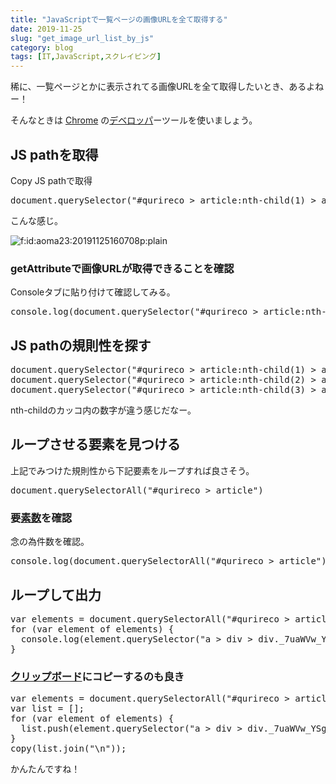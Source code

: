 ```yaml
---
title: "JavaScriptで一覧ページの画像URLを全て取得する"
date: 2019-11-25
slug: "get_image_url_list_by_js"
category: blog
tags: [IT,JavaScript,スクレイピング]
---
```

<p>稀に、一覧ページとかに表示されてる画像URLを全て取得したいとき、あるよねー！</p>

<p>そんなときは <a class="keyword" href="http://d.hatena.ne.jp/keyword/Chrome">Chrome</a> の<a class="keyword" href="http://d.hatena.ne.jp/keyword/%A5%C7%A5%D9%A5%ED%A5%C3%A5%D1">デベロッパ</a>ーツールを使いましょう。</p>

<h2>JS pathを取得</h2>

<p>Copy JS pathで取得</p>

<pre class="code" data-lang="" data-unlink>document.querySelector(&#34;#qurireco &gt; article:nth-child(1) &gt; a &gt; div &gt; div._7uaWVw_YSgf_GKoctUM12 &gt; span &gt; img&#34;)</pre>


<p>こんな感じ。</p>

<p><span itemscope itemtype="http://schema.org/Photograph"><img src="https://cdn-ak.f.st-hatena.com/images/fotolife/a/aoma23/20191125/20191125160708.png" alt="f:id:aoma23:20191125160708p:plain" title="f:id:aoma23:20191125160708p:plain" class="hatena-fotolife" itemprop="image"></span></p>

<h3>getAttributeで画像URLが取得できることを確認</h3>

<p>Consoleタブに貼り付けて確認してみる。</p>

<pre class="code" data-lang="" data-unlink>console.log(document.querySelector(&#34;#qurireco &gt; article:nth-child(1) &gt; a &gt; div &gt; div._7uaWVw_YSgf_GKoctUM12 &gt; span &gt; img&#34;).getAttribute(&#34;src&#34;));</pre>


<h2>JS pathの規則性を探す</h2>

<pre class="code" data-lang="" data-unlink>document.querySelector(&#34;#qurireco &gt; article:nth-child(1) &gt; a &gt; div &gt; div._7uaWVw_YSgf_GKoctUM12 &gt; span &gt; img&#34;)
document.querySelector(&#34;#qurireco &gt; article:nth-child(2) &gt; a &gt; div &gt; div._7uaWVw_YSgf_GKoctUM12 &gt; span &gt; img&#34;)
document.querySelector(&#34;#qurireco &gt; article:nth-child(3) &gt; a &gt; div &gt; div._7uaWVw_YSgf_GKoctUM12 &gt; span &gt; img&#34;)</pre>


<p>nth-childのカッコ内の数字が違う感じだなー。</p>

<h2>ループさせる要素を見つける</h2>

<p>上記でみつけた規則性から下記要素をループすれば良さそう。</p>

<pre class="code" data-lang="" data-unlink>document.querySelectorAll(&#34;#qurireco &gt; article&#34;)</pre>


<h3>要<a class="keyword" href="http://d.hatena.ne.jp/keyword/%C1%C7%BF%F4">素数</a>を確認</h3>

<p>念の為件数を確認。</p>

<pre class="code" data-lang="" data-unlink>console.log(document.querySelectorAll(&#34;#qurireco &gt; article&#34;).length);</pre>


<h2>ループして出力</h2>

<pre class="code" data-lang="" data-unlink>var elements = document.querySelectorAll(&#34;#qurireco &gt; article&#34;);
for (var element of elements) {
  console.log(element.querySelector(&#34;a &gt; div &gt; div._7uaWVw_YSgf_GKoctUM12 &gt; span &gt; img&#34;).getAttribute(&#34;src&#34;));
}</pre>


<h3><a class="keyword" href="http://d.hatena.ne.jp/keyword/%A5%AF%A5%EA%A5%C3%A5%D7%A5%DC%A1%BC%A5%C9">クリップボード</a>にコピーするのも良き</h3>

<pre class="code" data-lang="" data-unlink>var elements = document.querySelectorAll(&#34;#qurireco &gt; article&#34;);
var list = [];
for (var element of elements) {
  list.push(element.querySelector(&#34;a &gt; div &gt; div._7uaWVw_YSgf_GKoctUM12 &gt; span &gt; img&#34;).getAttribute(&#34;src&#34;));
}
copy(list.join(&#34;\n&#34;));</pre>


<p>かんたんですね！</p>

